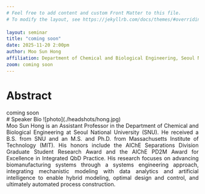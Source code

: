 ```yaml
---
# Feel free to add content and custom Front Matter to this file.
# To modify the layout, see https://jekyllrb.com/docs/themes/#overriding-theme-defaults

layout: seminar
title: "coming soon"
date: 2025-11-20 2:00pm
author: Moo Sun Hong
affiliation: Department of Chemical and Biological Engineering, Seoul National University
zoom: coming soon
---
```

# Abstract
<div style="text-align: justify;">
coming soon
</div>
# Speaker Bio
![photo](./headshots/hong.jpg)
<div style="text-align: justify;">
Moo Sun Hong is an Assistant Professor in the Department of Chemical and Biological Engineering at Seoul National University (SNU). He received a B.S. from SNU and an M.S. and Ph.D. from Massachusetts Institute of Technology (MIT). His honors include the AIChE Separations Division Graduate Student Research Award and the AIChE PD2M Award for Excellence in Integrated QbD Practice. His research focuses on advancing biomanufacturing systems through a systems engineering approach, integrating mechanistic modeling with data analytics and artificial intelligence to enable hybrid modeling, optimal design and control, and ultimately automated process construction.
</div>

